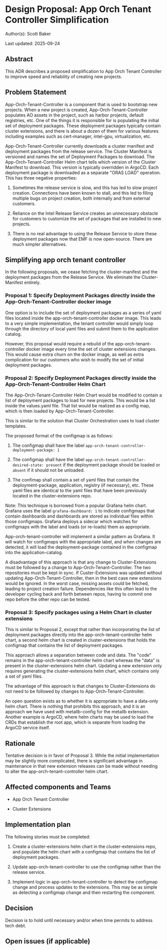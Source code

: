 # Design Proposal: App Orch Tenant Controller Simplification

Author(s): Scott Baker

Last updated: 2025-09-24

## Abstract

This ADR describes a proposed simplification to App Orch Tenant Controller to improve speed and reliability
of creating new projects.

## Problem Statement

App-Orch-Tenant-Controller is a component that is used to bootstrap new projects. When a new project is created,
App-Orch-Tenant-Controller populates AO assets in the project, such as harbor projects, default registries, etc.
One of the things it is responsible for is populating the initial set of deployment packages. These deployment
packages typically contain cluster extensions, and there is about a dozen of them for various features including
examples such as cert-manager, intel-gpu, virtualization, etc.

App-Orch-Tenant-Controller currently downloads a cluster manifest and deployment packages from the release service.
The Cluster Manifest is versioned and names the set of Deployment Packages to download.
The App-Orch-Tenant-Controller Helm chart tells which version of the Cluster Manifest to download.
This version is typically overridden in ArgoCD.
Each deployment package is downloaded as a separate "ORAS LOAD" operation. This has three negative properties:

1. Sometimes the release service is slow, and this has led to slow project creation. Connections have been
   known to stall, and this led to filing multiple bugs on project creation, both internally and from
   external customers.

2. Reliance on the Intel Release Service creates an unnecessary obstacle for customers to customize the
   set of packages that are installed to new projects.

3. There is no real advantage to using the Release Service to store these deployment packages now that
   EMF is now open-source. There are much simpler alternatives.

## Simplifying app orch tenant controller

In the following proposals, we cease fetching the cluster-manifest and the deployment packages from the
Release Service. We eliminate the Cluster-Manifest entirely.

### Proposal 1: Specify Deployment Packages directly inside the App-Orch-Tenant-Controller docker image

One option is to include the set of deployment packages as a series of yaml files located inside the
app-orch-tenant-controller docker image. This leads to a very simple implementation, the tenant controller
would simply loop through the directory of local yaml files and submit them to the application
catalog.

However, this proposal would require a rebuild of the app-orch-tenant-controller docker image every
time the set of cluster extensions changes. This would cause extra churn on the docker image, as
well as extra complication for our customers who wish to modify the set of initial deployment
packages.

### Proposal 2: Specify Deployment Packages directly inside the App-Orch-Tenant-Controller Helm Chart

The App-Orch-Tenant-Controller Helm Chart would be modified to contain a list of deployment packages
to load for new projects. This would be a list inside the values.yaml file. That list would be
realized as a config map, which is then loaded by App-Orch-Tenant-Controller.

This is similar to the solution that Cluster Orchestration uses to load cluster templates.

The proposed format of the configmap is as follows:

1. The configmap shall have the label `app-orch-tenant-controller-deployment-package: 1`

2. The configmap shall have the label `app-orch-tenant-controller-desired-state: present` if
   the deployment package should be loaded or `absent` if it should not be unloaded.

3. The confimap shall contain a set of yaml files that contain the deployment-package,
   application, registry (if necessary), etc. These yaml files are identical to the yaml files
   that have been previously located in the cluster-extensions repo.

Note: This technique is borrowed from a popular Grafana helm chart. Grafana uses the label
`grafana-dashboard: 1` to indicate configmaps that contain dashboards and dashboards are
stored as individual files within those configmaps. Grafana deploys a sidecar which watches
for configmaps with the label and loads (or re-loads) them as appropriate.

App-orch-tenant-controller will implement a similar pattern as Grafana. It will watch for configmaps with
the appropriate label, and when changes are detected, it will load the deployment-package contained
in the configmap into the application-catalog.

A disadvantage of this approach is that any change to Cluster-Extensions must be followed by
a change to App-Orch-Tenant-Controller. The two repositories must be kept in sync. If Custer-Extensions was
updated without updating App-Orch-Tenant-Controller, then in the best case new extensions would be ignored.
In the worst case, missing assets could be fetched, leading to project creation failure. Dependencies like
this often lead to the developer cycling back and forth between repos, having to commit one repo before the
other repo can be tested.

### Proposal 3: Specify packages using a Helm Chart in cluster extensions

This is similar to Proposal 2, except that rather than incorporating the list of deployment packages
directly into the app-orch-tenant-controller helm chart, a second helm chart is created in
cluster-extensions that holds the configmap that contains the list of deployment packages.

This approach allows a separation between code and data. The "code" remains in the app-orch-tenant-controller
helm chart whereas the "data" is present in the cluster-extensions helm chart. Updating a new extension
only requires generating the cluster-extensions helm chart, which contains only a set of yaml files.

The advantage of this approach is that changes to Cluster-Extensions do not need to be followed by
changes to App-Orch-Tenant-Controller.

An open question exists as to whether it is appropriate to have a data-only helm chart. There is nothing
that prohibits this approach, and it is an approach we have used with metallb-config for the metallb
extension. Another example is ArgoCD, where helm charts may be used to load the CRDs that establish the
root app, which is separate from loading the ArgoCD service itself.

## Rationale

Tentative decision is in favor of Proposal 3. While the initial implementation may be slightly more
complicated, there is significant advantage in maintenance in that new extension releases can be made
without needing to alter the app-orch-tenant-controller helm chart.

## Affected components and Teams

- App Orch Tenant Controller

- Cluster Extensions

## Implementation plan

The following stories must be completed:

1. Create a cluster-extensions helm chart in the cluster-extensions repo, and populate the helm chart with a
   configmap that contains the list of deployment packages.

2. Update app-orch-tenant-controller to use the configmap rather than the release service.

3. Implement logic in app-orch-tenant-controller to detect the configmap change and process updates to the
   extensions. This may be as simple as detecting a configmap change and then restarting the component.

## Decision

Decision is to hold until necessary and/or when time permits to address tech debt.

## Open issues (if applicable)

